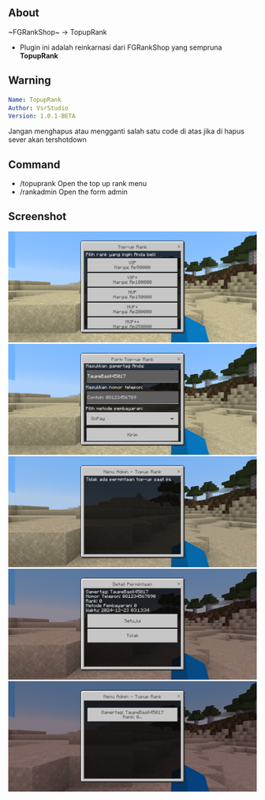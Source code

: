 ## About
~FGRankShop~ -> TopupRank
- Plugin ini adalah reinkarnasi dari FGRankShop yang sempruna **TopupRank**

## Warning
```yaml
Name: TopupRank
Author: VsrStudio
Version: 1.0.1-BETA
```
Jangan menghapus atau mengganti salah satu code di atas jika di hapus sever akan tershotdown

## Command
- /topuprank Open the top up rank menu
- /rankadmin Open the form admin

## Screenshot
![Menu Rank](image/Screenshot_20241223-101251.png)
![Formulir Rank](image/Screenshot_20241223-101258.png)
![Tampilan Admin Menu](image/Screenshot_20241223-101317.png)
![Tampilan Forumlir Admin](image/Screenshot_20241223-101346.png)
![Menu Konfirmasi](image/Screenshot_20241223-101355.png)
